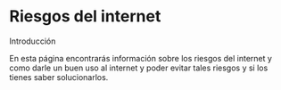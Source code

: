 <html>
  <head>
        <meta charset="utf-8">
        <title>Los riesgos del internet</title>
    </head>
    <body>
<H1> Riesgos del internet </H1>

<p>Introducción

<p>En esta página encontrarás información sobre los riesgos del internet y como darle un buen uso al internet y poder evitar tales riesgos y si los tienes saber solucionarlos.   






</body>
</html>
